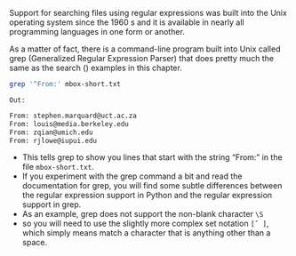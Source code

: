 Support for searching files using regular expressions was built into the Unix operating system since the 1960 s and it is available in nearly all programming languages in one form or another.

As a matter of fact, there is a command-line program built into Unix called grep (Generalized Regular Expression Parser) that does pretty much the same as the search () examples in this chapter.
```bash
grep '^From:' mbox-short.txt
```
`Out:`
```bash
From: stephen.marquard@uct.ac.za
From: louis@media.berkeley.edu
From: zqian@umich.edu
From: rjlowe@iupui.edu
```
- This tells grep to show you lines that start with the string “From:” in the file `mbox-short.txt`. 
- If you experiment with the grep command a bit and read the documentation for grep, you will find some subtle differences between the regular expression support in Python and the regular expression support in grep. 
- As an example, grep does not support the non-blank character `\S` 
- so you will need to use the slightly more complex set notation `[ˆ ]`, which simply means match a character that is anything other than a space.